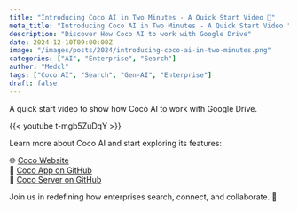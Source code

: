 ```yaml
---
title: "Introducing Coco AI in Two Minutes - A Quick Start Video 🥥"
meta_title: "Introducing Coco AI in Two Minutes - A Quick Start Video "
description: "Discover How Coco AI to work with Google Drive"
date: 2024-12-10T09:00:00Z
image: "/images/posts/2024/introducing-coco-ai-in-two-minutes.png"
categories: ["AI", "Enterprise", "Search"]
author: "Medcl"
tags: ["Coco AI", "Search", "Gen-AI", "Enterprise"]
draft: false
---
```


A quick start video to show how Coco AI to work with Google Drive.

{{< youtube t-mgb5ZuDqY >}}

Learn more about Coco AI and start exploring its features:  

🌐 [Coco Website](http://coco.rs)  
📂 [Coco App on GitHub](https://github.com/infinilabs/coco-app/)  
🔧 [Coco Server on GitHub](https://github.com/infinilabs/coco-server)  

Join us in redefining how enterprises search, connect, and collaborate. 🎯  

